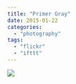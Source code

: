 ```yaml
---
title: "Primer Gray"
date: 2015-01-22
categories: 
  - "photography"
tags: 
  - "flickr"
  - "ifttt"
---
```


![](https://farm9.staticflickr.com/8666/16155763030_098dba65cf_b.jpg)
